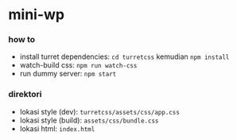 # mini-wp

### how to
- install turret dependencies: `cd turretcss` kemudian `npm install`
- watch-build css: `npm run watch-css`
- run dummy server: `npm start`

### direktori
- lokasi style (dev): `turretcss/assets/css/app.css`
- lokasi style (build): `assets/css/bundle.css`
- lokasi html: `index.html`